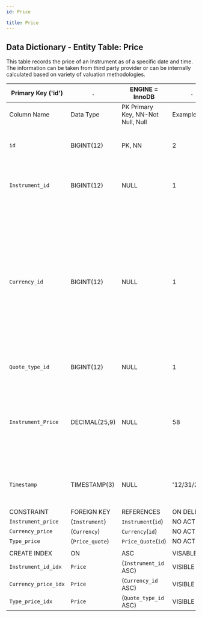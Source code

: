 ```yaml
---
id: Price

title: Price
---
```


## Data Dictionary - Entity Table: Price

This table records the price of an Instrument as of a specific date and time. 
The information can be taken from third party provider or can be internally calculated based on variety of valuation methodologies.

| Primary Key ('id')|.|ENGINE = InnoDB|.|.|
|---|---|---|---|---|
|Column Name|Data Type|PK Primary Key, NN-Not Null, Null|Example|Comments|
||
|`id`|BIGINT(12)|PK, NN|2|PrimaryKey-ID, Not Null (auto creates)|	
|`Instrument_id`|BIGINT(12)|NULL|1|Instrument ID from the Instrument table for the specific instrument.|
|`Currency_id`|BIGINT(12)|NULL|1|ID of the currency from Currency table. Currency can be based on the market where the instrument is traded or based on the currency in which we have invested in the instrument.|
|`Quote_type_id`|BIGINT(12)|NULL|1|Id from Price_Quote table|
|`Instrument_Price`|DECIMAL(25,9)|NULL|58|Price of the instrument - can be calculated internally or taken directly from market data provider (for example Bloomberg).|
|`Timestamp`|TIMESTAMP(3)|NULL|'12/31/2001'|Date on which the valuation was performed.|
||
|CONSTRAINT|FOREIGN KEY|REFERENCES|ON DELETE|ON UPDATE|
|`Instrument_price`|(`Instrument`)|`Instrument`(`id`)| NO ACTION|NO ACTION|
|`Currency_price`|(`Currency`)|`Currency`(`id`)| NO ACTION|NO ACTION|
|`Type_price`|(`Price_quote`)|`Price_Quote`(`id`)| NO ACTION|NO ACTION|
||
|CREATE INDEX|ON|ASC|VISABLE|.|
|`Instrument_id_idx`|`Price`| (`Instrument_id` ASC)| VISIBLE|.|
|`Currency_price_idx`|`Price`| (`Currency_id` ASC)| VISIBLE|.|
|`Type_price_idx`|`Price`| (`Quote_type_id` ASC)| VISIBLE|.|
